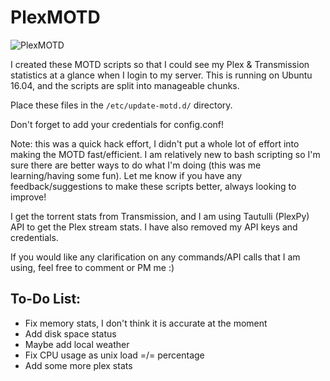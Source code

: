 # PlexMOTD

![PlexMOTD](https://i.imgur.com/zBvyZYp.png)

I created these MOTD scripts so that I could see my Plex & Transmission statistics at a glance when I login to my server.
This is running on Ubuntu 16.04, and the scripts are split into manageable chunks.

Place these files in the `/etc/update-motd.d/` directory.

Don't forget to add your credentials for config.conf!

Note: this was a quick hack effort, I didn't put a whole lot of effort into making the MOTD fast/efficient. I am relatively new to bash scripting so I'm sure there are better ways to do what I'm doing (this was me learning/having some fun). Let me know if you have any feedback/suggestions to make these scripts better, always looking to improve!

I get the torrent stats from Transmission, and I am using Tautulli (PlexPy) API to get the Plex stream stats. I have also removed my API keys and credentials.

If you would like any clarification on any commands/API calls that I am using, feel free to comment or PM me :)

## To-Do List:
- Fix memory stats, I don't think it is accurate at the moment
- Add disk space status
- Maybe add local weather
- Fix CPU usage as unix load =/= percentage
- Add some more plex stats
